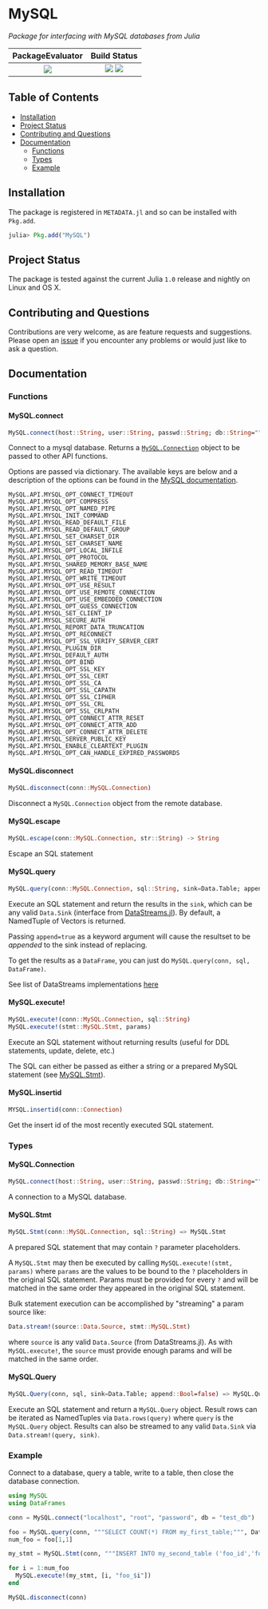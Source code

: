 
# MySQL

*Package for interfacing with MySQL databases from Julia*

| **PackageEvaluator**                                            | **Build Status**                                                                                |
|:---------------------------------------------------------------:|:-----------------------------------------------------------------------------------------------:|
|[![][pkg-0.6-img]][pkg-0.6-url] | [![][travis-img]][travis-url] [![][codecov-img]][codecov-url] |


## Table of Contents

- [Installation](#installation)
- [Project Status](#project-status)
- [Contributing and Questions](#contributing-and-questions)
- [Documentation](#documentation)
  - [Functions](#functions)
  - [Types](#types)
  - [Example](#example)

## Installation

The package is registered in `METADATA.jl` and so can be installed with `Pkg.add`.

```julia
julia> Pkg.add("MySQL")
```

## Project Status

The package is tested against the current Julia `1.0` release and nightly on Linux and OS X.

## Contributing and Questions

Contributions are very welcome, as are feature requests and suggestions. Please open an
[issue][issues-url] if you encounter any problems or would just like to ask a question.


<!-- [docs-latest-img]: https://img.shields.io/badge/docs-latest-blue.svg
[docs-latest-url]: https://JuliaData.github.io/MySQL.jl/latest -->

[docs-stable-img]: https://img.shields.io/badge/docs-stable-blue.svg
[docs-stable-url]: https://JuliaData.github.io/MySQL.jl/stable

[travis-img]: https://travis-ci.org/JuliaDatabases/MySQL.jl.svg?branch=master
[travis-url]: https://travis-ci.org/JuliaDatabases/MySQL.jl

[codecov-img]: https://codecov.io/gh/JuliaDatabases/MySQL.jl/branch/master/graph/badge.svg
[codecov-url]: https://codecov.io/gh/JuliaDatabases/MySQL.jl

[issues-url]: https://github.com/JuliaDatabases/MySQL.jl/issues

[pkg-0.6-img]: http://pkg.julialang.org/badges/MySQL_0.6.svg
[pkg-0.6-url]: http://pkg.julialang.org/?pkg=MySQL

## Documentation

### Functions

#### MySQL.connect

```julia
MySQL.connect(host::String, user::String, passwd::String; db::String="", port::Integer=3306, unix_socket::String=API.MYSQL_DEFAULT_SOCKET, client_flag=API.CLIENT_MULTI_STATEMENTS, opts = Dict())
```
Connect to a mysql database. Returns a [`MySQL.Connection`](#mysqlconnection) object to be passed to other API functions.

Options are passed via dictionary. The available keys are below and a description of the options can be found in the [MySQL documentation](https://dev.mysql.com/doc/refman/8.0/en/mysql-options.html).

```
MySQL.API.MYSQL_OPT_CONNECT_TIMEOUT
MySQL.API.MYSQL_OPT_COMPRESS
MySQL.API.MYSQL_OPT_NAMED_PIPE
MySQL.API.MYSQL_INIT_COMMAND
MySQL.API.MYSQL_READ_DEFAULT_FILE
MySQL.API.MYSQL_READ_DEFAULT_GROUP
MySQL.API.MYSQL_SET_CHARSET_DIR
MySQL.API.MYSQL_SET_CHARSET_NAME
MySQL.API.MYSQL_OPT_LOCAL_INFILE
MySQL.API.MYSQL_OPT_PROTOCOL
MySQL.API.MYSQL_SHARED_MEMORY_BASE_NAME
MySQL.API.MYSQL_OPT_READ_TIMEOUT
MySQL.API.MYSQL_OPT_WRITE_TIMEOUT
MySQL.API.MYSQL_OPT_USE_RESULT
MySQL.API.MYSQL_OPT_USE_REMOTE_CONNECTION
MySQL.API.MYSQL_OPT_USE_EMBEDDED_CONNECTION
MySQL.API.MYSQL_OPT_GUESS_CONNECTION
MySQL.API.MYSQL_SET_CLIENT_IP
MySQL.API.MYSQL_SECURE_AUTH
MySQL.API.MYSQL_REPORT_DATA_TRUNCATION
MySQL.API.MYSQL_OPT_RECONNECT
MySQL.API.MYSQL_OPT_SSL_VERIFY_SERVER_CERT
MySQL.API.MYSQL_PLUGIN_DIR
MySQL.API.MYSQL_DEFAULT_AUTH
MySQL.API.MYSQL_OPT_BIND
MySQL.API.MYSQL_OPT_SSL_KEY
MySQL.API.MYSQL_OPT_SSL_CERT
MySQL.API.MYSQL_OPT_SSL_CA
MySQL.API.MYSQL_OPT_SSL_CAPATH
MySQL.API.MYSQL_OPT_SSL_CIPHER
MySQL.API.MYSQL_OPT_SSL_CRL
MySQL.API.MYSQL_OPT_SSL_CRLPATH
MySQL.API.MYSQL_OPT_CONNECT_ATTR_RESET
MySQL.API.MYSQL_OPT_CONNECT_ATTR_ADD
MySQL.API.MYSQL_OPT_CONNECT_ATTR_DELETE
MySQL.API.MYSQL_SERVER_PUBLIC_KEY
MySQL.API.MYSQL_ENABLE_CLEARTEXT_PLUGIN
MySQL.API.MYSQL_OPT_CAN_HANDLE_EXPIRED_PASSWORDS
```

#### MySQL.disconnect

```julia
MySQL.disconnect(conn::MySQL.Connection)
```
Disconnect a `MySQL.Connection` object from the remote database.

#### MySQL.escape

```julia
MySQL.escape(conn::MySQL.Connection, str::String) -> String
```
Escape an SQL statement

#### MySQL.query

```julia
MySQL.query(conn::MySQL.Connection, sql::String, sink=Data.Table; append::Bool=false) => sink
```
Execute an SQL statement and return the results in the `sink`, which can be any valid `Data.Sink` (interface from [DataStreams.jl](https://github.com/JuliaData/DataStreams.jl)). By default, a NamedTuple of Vectors is returned.

Passing `append=true` as a keyword argument will cause the resultset to be _appended_ to the sink instead of replacing.

To get the results as a `DataFrame`, you can just do `MySQL.query(conn, sql, DataFrame)`.

See list of DataStreams implementations [here](https://github.com/JuliaData/DataStreams.jl#list-of-known-implementations)

#### MySQL.execute!

```julia
MySQL.execute!(conn::MySQL.Connection, sql::String)
MySQL.execute!(stmt::MySQL.Stmt, params)
```
Execute an SQL statement without returning results (useful for DDL statements, update, delete, etc.)

The SQL can either be passed as either a string or a prepared MySQL statement (see [MySQL.Stmt](#mysqlstmt)).

#### MySQL.insertid

```julia
MYSQL.insertid(conn::Connection)
```
Get the insert id of the most recently executed SQL statement.

### Types

#### MySQL.Connection

```julia
MySQL.connect(host::String, user::String, passwd::String; db::String="", port::Integer=3306, unix_socket::String=API.MYSQL_DEFAULT_SOCKET, client_flag=API.CLIENT_MULTI_STATEMENTS, opts = Dict())
```
A connection to a MySQL database.

#### MySQL.Stmt

```julia
MySQL.Stmt(conn::MySQL.Connection, sql::String) => MySQL.Stmt
```
A prepared SQL statement that may contain `?` parameter placeholders.

A `MySQL.Stmt` may then be executed by calling `MySQL.execute!(stmt, params)` where `params` are the values to be bound to the `?` placeholders in the original SQL statement. Params must be provided for every `?` and will be matched in the same order they appeared in the original SQL statement.

Bulk statement execution can be accomplished by "streaming" a param source like:

```julia
Data.stream!(source::Data.Source, stmt::MySQL.Stmt)
```

where `source` is any valid `Data.Source` (from DataStreams.jl). As with `MySQL.execute!`, the `source` must provide enough params and will be matched in the same order.

#### MySQL.Query

```julia
MySQL.Query(conn, sql, sink=Data.Table; append::Bool=false) => MySQL.Query
```
Execute an SQL statement and return a `MySQL.Query` object. Result rows can be iterated as NamedTuples via `Data.rows(query)` where `query` is the `MySQL.Query` object. Results can also be streamed to any valid `Data.Sink` via `Data.stream!(query, sink)`.

### Example

Connect to a database, query a table, write to a table, then close the database connection.
```julia
using MySQL
using DataFrames

conn = MySQL.connect("localhost", "root", "password", db = "test_db")

foo = MySQL.query(conn, """SELECT COUNT(*) FROM my_first_table;""", DataFrame)
num_foo = foo[1,1]

my_stmt = MySQL.Stmt(conn, """INSERT INTO my_second_table ('foo_id','foo_name') VALUES (?,?);""")

for i = 1:num_foo
  MySQL.execute!(my_stmt, [i, "foo_$i"])
end

MySQL.disconnect(conn)

```

